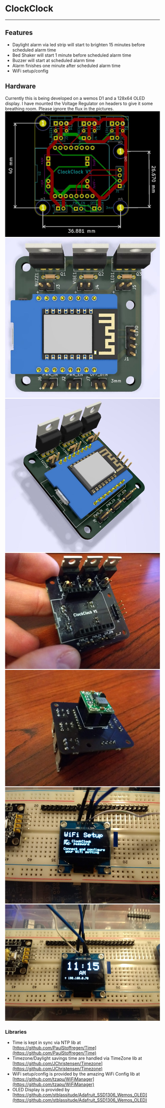 # ClockClock
---
## Features
* Daylight alarm via led strip will start to brighten 15 minutes before scheduled alarm time
* Bed Shaker will start 1 minute before scheduled alarm time
* Buzzer will start at scheduled alarm time
* Alarm finishes one minute after scheduled alarm time
* WiFi setup/config
## Hardware
Currently this is being developed on a wemos D1 and a 128x64 OLED display. I have mounted the Voltage Regulator on headers to give it some breathing room. Please ignore the flux in the pictures.
![PCB](/meta/pcb.jpg)
![3dtop](/meta/3d_top.jpg)
![32angle](/meta/3d_angle.jpg)
![board_side_1](/meta/board_soldered_1.jpg)
![board_side_2](/meta/board_soldered_2.jpg)
![oled_setup](/meta/oled_setup.jpg)
![oled_time](/meta/oled_time.jpg)
### Libraries
* Time is kept in sync via NTP lib at [https://github.com/PaulStoffregen/Time](https://github.com/PaulStoffregen/Time)
* Timezone/Daylight savings time are handled via TimeZone lib at [https://github.com/JChristensen/Timezone](https://github.com/JChristensen/Timezone)
* WiFi setup/config is provided by the amazing WiFi Config lib at [https://github.com/tzapu/WiFiManager](https://github.com/tzapu/WiFiManager)
* OLED Display is provided by [https://github.com/stblassitude/Adafruit_SSD1306_Wemos_OLED](https://github.com/stblassitude/Adafruit_SSD1306_Wemos_OLED)